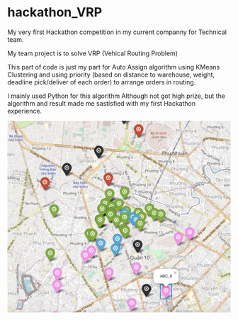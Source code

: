 # hackathon_VRP
My very first Hackathon competition in my current companny for Technical team.

My team project is to solve VRP (Vehical Routing Problem)

This part of code is just my part for Auto Assign algorithm using KMeans Clustering and using priority (based on distance to warehouse, weight, deadline pick/deliver of each order) to arrange orders in routing.

I mainly used Python for this algorithm
Although not got high prize, but the algorithm and result made me sastisfied with my first Hackathon experience.

![vrp result](vrp_result.png)

